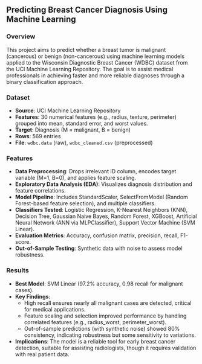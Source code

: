 ## Predicting Breast Cancer Diagnosis Using Machine Learning

### Overview
This project aims to predict whether a breast tumor is malignant (cancerous) or benign (non-cancerous) using machine learning models applied to the Wisconsin Diagnostic Breast Cancer (WDBC) dataset from the UCI Machine Learning Repository. The goal is to assist medical professionals in achieving faster and more reliable diagnoses through a binary classification approach.

### Dataset
- **Source**: UCI Machine Learning Repository
- **Features**: 30 numerical features (e.g., radius, texture, perimeter) grouped into mean, standard error, and worst values.
- **Target**: Diagnosis (M = malignant, B = benign)
- **Rows**: 569 entries
- **File**: `wdbc.data` (raw), `wdbc_cleaned.csv` (preprocessed)

### Features
- **Data Preprocessing**: Drops irrelevant ID column, encodes target variable (M=1, B=0), and applies feature scaling.
- **Exploratory Data Analysis (EDA)**: Visualizes diagnosis distribution and feature correlations.
- **Model Pipeline**: Includes StandardScaler, SelectFromModel (Random Forest-based feature selection), and multiple classifiers.
- **Classifiers Tested**: Logistic Regression, K-Nearest Neighbors (KNN), Decision Tree, Gaussian Naive Bayes, Random Forest, XGBoost, Artificial Neural Network (ANN via MLPClassifier), Support Vector Machine (SVM Linear).
- **Evaluation Metrics**: Accuracy, confusion matrix, precision, recall, F1-score.
- **Out-of-Sample Testing**: Synthetic data with noise to assess model robustness.

### Results
- **Best Model**: SVM Linear (97.2% accuracy, 0.98 recall for malignant cases).
- **Key Findings**:
   - High recall ensures nearly all malignant cases are detected, critical for medical applications.
   - Feature scaling and selection improved performance by handling correlated features (e.g., radius_worst, perimeter_worst).
   - Out-of-sample predictions (with synthetic noise) showed 80% consistency, indicating robustness but some sensitivity to variations.
- **Implications**: The model is a reliable tool for early breast cancer detection, suitable for assisting radiologists, though it requires validation with real patient data.

